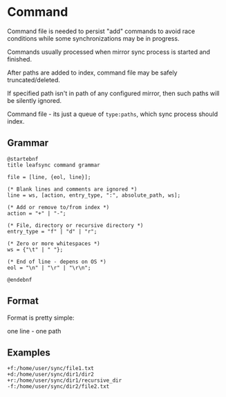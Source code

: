 # Command

Command file is needed to persist "add" commands to avoid race conditions while some synchronizations may be in progress. 

Commands usually processed when mirror sync process is started and finished.

After paths are added to index, command file may be safely truncated/deleted.

If specified path isn't in path of any configured mirror, then such paths will be silently ignored.

Command file - its just a queue of `type:paths`, which sync process should index.
 
## Grammar

```plantuml
@startebnf
title leafsync command grammar

file = [line, {eol, line}];

(* Blank lines and comments are ignored *)
line = ws, [action, entry_type, ":", absolute_path, ws];

(* Add or remove to/from index *)
action = "+" | "-";

(* File, directory or recursive directory *)
entry_type = "f" | "d" | "r";

(* Zero or more whitespaces *)
ws = {"\t" | " "};

(* End of line - depens on OS *) 
eol = "\n" | "\r" | "\r\n"; 

@endebnf
```

## Format

Format is pretty simple: 

one line - one path

## Examples

    +f:/home/user/sync/file1.txt
    +d:/home/user/sync/dir1/dir2
    +r:/home/user/sync/dir1/recursive_dir
    -f:/home/user/sync/dir2/file2.txt

